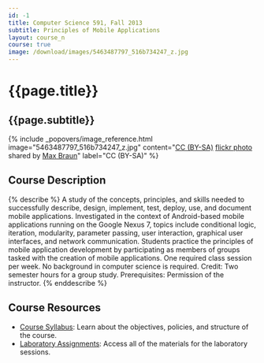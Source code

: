 ```yaml
---
id: -1
title: Computer Science 591, Fall 2013
subtitle: Principles of Mobile Applications
layout: course_n
course: true
image: /download/images/5463487797_516b734247_z.jpg
---
```


# {{page.title}}
## {{page.subtitle}}

<!-- Include header image -->
{% include _popovers/image_reference.html image="5463487797_516b734247_z.jpg" content="<a href='http://creativecommons.org/licenses/by-sa/2.0/'>CC (BY-SA)</a> <a title='Starfield' href='http://flickr.com/photos/maxbraun/5463487797'>flickr photo</a> shared by <a href='http://flickr.com/people/maxbraun'>Max Braun</a>" label="CC (BY-SA)" %}

## Course Description

{% describe %}
A study of the concepts, principles, and skills needed to successfully describe, design, implement, test, deploy, use,
and document mobile applications. Investigated in the context of Android-based mobile applications running on the Google
Nexus 7, topics include conditional logic, iteration, modularity, parameter passing, user interaction, graphical user
interfaces, and network communication. Students practice the principles of mobile application development by
participating as members of groups tasked with the creation of mobile applications. One required class session per week.
No background in computer science is required. Credit: Two semester hours for a group study. Prerequisites: Permission
of the instructor.
{% enddescribe %}

## Course Resources

<ul class="fa-ul">

<li><i class="fa-li fa fa-arrow-right"></i><a href="{{site.baseurl}}teaching/cs591F2013/provide/syllabus/cs591F2013-syllabus.pdf"
class="major">Course Syllabus</a>: Learn about the objectives, policies, and structure of the course.

<li><i class="fa-li fa fa-arrow-right"></i><a href="{{site.baseurl}}teaching/cs591F2013/laboratories/"
class="major">Laboratory Assignments</a>: Access all of the materials for the laboratory sessions.

</ul>
